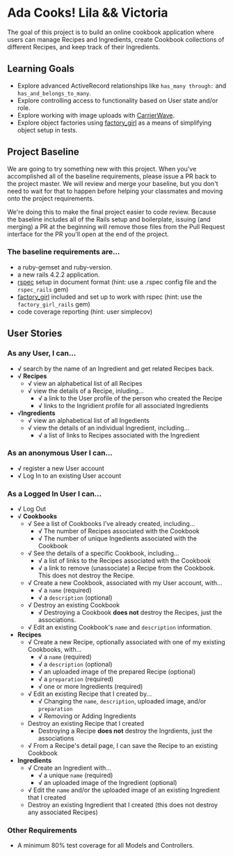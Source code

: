 # Ada Cooks! Lila && Victoria
The goal of this project is to build an online cookbook application where users can manage Recipes and Ingredients, create Cookbook collections of different Recipes, and keep track of their Ingredients.

## Learning Goals
- Explore advanced ActiveRecord relationships like `has_many through:` and `has_and_belongs_to_many`.
- Explore controlling access to functionality based on User state and/or role.
- Explore working with image uploads with [CarrierWave](https://github.com/carrierwaveuploader/carrierwave).
- Explore object factories using [factory_girl](https://github.com/thoughtbot/factory_girl_rails) as a means of simplifying object setup in tests.

## Project Baseline
We are going to try something new with this project. When you've accomplished all of the baseline requirements, please issue a PR back to the project master. We will review and merge your baseline, but you don't need to wait for that to happen before helping your classmates and moving onto the project requirements.

We're doing this to make the final project easier to code review. Because the baseline includes all of the Rails setup and boilerplate, issuing (and merging) a PR at the beginning will remove those files from the Pull Request interface for the PR you'll open at the end of the project.

### The baseline requirements are...
- a ruby-gemset and ruby-version.
- a new rails 4.2.2 application.
- [rspec](https://github.com/rspec/rspec-rails) setup in document format (hint: use a .rspec config file and the `rspec_rails` gem)
- [factory_girl](https://github.com/thoughtbot/factory_girl_rails) included and set up to work with rspec (hint: use the `factory_girl_rails` gem)
- code coverage reporting (hint: user simplecov)

## User Stories

### As any User, I can...
- √ search by the name of an Ingredient and get related Recipes back.
- √ __Recipes__
  - √ view an alphabetical list of all Recipes
  - √ view the details of a Recipe, inluding...
    - √ a link to the User profile of the person who created the Recipe
    - √ links to the Ingridient profile for all associated Ingredients
- √__Ingredients__
  - √ view an alphabetical list of all Ingedients
  - √ view the details of an individual Ingredient, including...
    - √ a list of links to Recipes associated with the Ingredient

### As an anonymous User I can...
- √ register a new User account
- √ Log In to an existing User account

### As a Logged In User I can...
- √ Log Out
- √ __Cookbooks__
  - √ See a list of Cookbooks I've already created, including...
    - √ The number of Recipes associated with the Cookbook
    - √ The number of unique Ingedients associated with the Cookbook
  - √ See the details of a specific Cookbook, including...
    - √ a list of links to the Recipes associated with the Cookbook
    - √ a link to remove (unassociate) a Recipe from the Cookbook. This does not destroy the Recipe.
  - √ Create a new Cookbook, associated with my User account, with...
    - √ a `name` (required)
    - √ a `description` (optional)
  - √ Destroy an existing Cookbook
    - √ Destroying a Cookbook __does not__ destroy the Recipes, just the associations.
  - √ Edit an existing Cookbook's `name` and `description` information.
- __Recipes__
  - √ Create a new Recipe, optionally associated with one of my existing Cookbooks, with...
    - √ a `name` (required)
    - √ a `description` (optional)
    - √ an uploaded image of the prepared Recipe (optional)
    - √ a `preparation` (required)
    - √ one or more Ingredients (required)
  - √ Edit an existing Recipe that I created by...
    - √ Changing the `name`, `description`, uploaded image, and/or `preparation`
    - √ Removing or Adding Ingredients
  - Destroy an existing Recipe that I created
    - Destroying a Recipe __does not__ destroy the Ingrdients, just the associations
  - √ From a Recipe's detail page, I can save the Recipe to an existing Cookbook
- __Ingredients__
  - √ Create an Ingredient with...
    - √ a unique `name` (required)
    - √ an uploaded image of the Ingredient (optional)
  - √ Edit the `name` and/or the uploaded image of an existing Ingredient that I created
  - Destroy an existing Ingredient that I created (this does not destroy any associated Recipes)

### Other Requirements
- A minimum 80% test coverage for all Models and Controllers.
